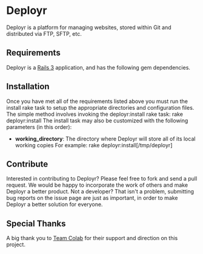 Deployr
=======
Deployr is a platform for managing websites, stored within Git and distributed via FTP, SFTP, etc.

Requirements
------------
Deployr is a [Rails 3](http://www.rubyonrails.org/) application, and has the following gem dependencies.

Installation
------------
Once you have met all of the requirements listed above you must run the install rake task to setup the appropriate directories and configuration files. The simple method involves invoking the deployr:install rake task:
    rake deployr:install
The install task may also be customized with the following parameters (in this order):
 * **working_directory**: The directory where Deployr will store all of its local working copies
For example:
    rake deployr:install[/tmp/deployr]

Contribute
----------
Interested in contributing to Deployr? Please feel free to fork and send a pull request. We would be happy to incorporate the work of others and make Deployr a better product. Not a developer? That isn't a problem, submitting bug reports on the issue page are just as important, in order to make Deployr a better solution for everyone.

Special Thanks
--------------
A big thank you to [Team Colab](http://www.teamcolab.com/) for their support and direction on this project.

